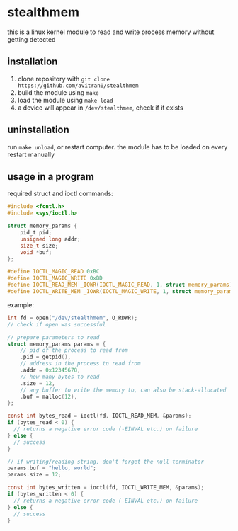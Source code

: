 # stealthmem

this is a linux kernel module to read and write process memory without getting detected

## installation

1. clone repository with `git clone https://github.com/avitran0/stealthmem`
2. build the module using `make`
3. load the module using `make load`
4. a device will appear in `/dev/stealthmem`, check if it exists

## uninstallation

run `make unload`, or restart computer. the module has to be loaded on every restart manually

## usage in a program

required struct and ioctl commands:

```c
#include <fcntl.h>
#include <sys/ioctl.h>

struct memory_params {
    pid_t pid;
    unsigned long addr;
    size_t size;
    void *buf;
};

#define IOCTL_MAGIC_READ 0xBC
#define IOCTL_MAGIC_WRITE 0xBD
#define IOCTL_READ_MEM _IOWR(IOCTL_MAGIC_READ, 1, struct memory_params)
#define IOCTL_WRITE_MEM _IOWR(IOCTL_MAGIC_WRITE, 1, struct memory_params)
```

example:

```c
int fd = open("/dev/stealthmem", O_RDWR);
// check if open was successful

// prepare parameters to read
struct memory_params params = {
    // pid of the process to read from
    .pid = getpid(),
    // address in the process to read from
    .addr = 0x12345678,
    // how many bytes to read
    .size = 12,
    // any buffer to write the memory to, can also be stack-allocated
    .buf = malloc(12),
};

const int bytes_read = ioctl(fd, IOCTL_READ_MEM, &params);
if (bytes_read < 0) {
  // returns a negative error code (-EINVAL etc.) on failure
} else {
  // success
}

// if writing/reading string, don't forget the null terminator
params.buf = "hello, world";
params.size = 12;

const int bytes_written = ioctl(fd, IOCTL_WRITE_MEM, &params);
if (bytes_written < 0) {
  // returns a negative error code (-EINVAL etc.) on failure
} else {
  // success
}
```
